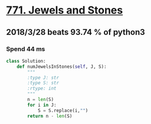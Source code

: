 # [771. Jewels and Stones](https://leetcode.com/problems/jewels-and-stones/description/)

## 2018/3/28 beats 93.74 % of python3
### Spend 44 ms
```python
class Solution:
    def numJewelsInStones(self, J, S):
        """
        :type J: str
        :type S: str
        :rtype: int
        """
        n = len(S)
        for i in J:
            S = S.replace(i,"")
        return n - len(S)

```
